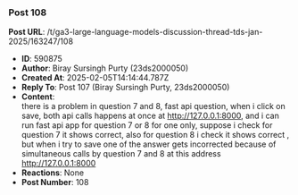### Post 108
**Post URL**: /t/ga3-large-language-models-discussion-thread-tds-jan-2025/163247/108
- **ID**: 590875
- **Author**: Biray Sursingh Purty (23ds2000050)
- **Created At**: 2025-02-05T14:14:44.787Z
- **Reply To**: Post 107 (Biray Sursingh Purty, 23ds2000050)
- **Content**:  
  there is a problem in question 7 and 8, fast api question, when i click on save, both api calls happens at once at <a href="http://127.0.0.1:8000/" rel="noopener nofollow ugc">http://127.0.0.1:8000</a>, and i can run fast api app for question 7 or 8 for one only, suppose i check for question 7 it shows correct, also for question 8 i check it shows correct , but when i try to save one of the answer gets incorrected because of simultaneous calls by question 7 and 8 at this address <a href="http://127.0.0.1:8000/" rel="noopener nofollow ugc">http://127.0.0.1:8000</a>
- **Reactions**: None
- **Post Number**: 108

